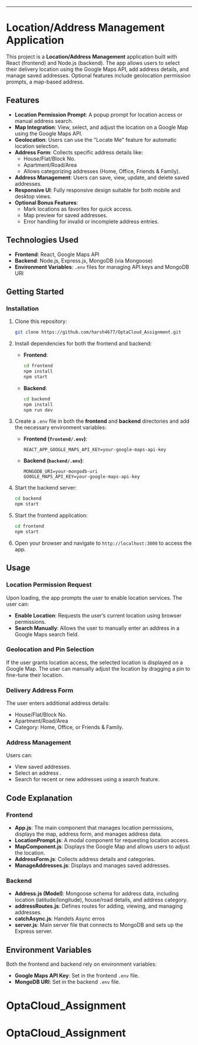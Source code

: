 
---

# Location/Address Management Application

This project is a **Location/Address Management** application built with React (frontend) and Node.js (backend). The app allows users to select their delivery location using the Google Maps API, add address details, and manage saved addresses. Optional features include geolocation permission prompts, a map-based address.

## Features

- **Location Permission Prompt**: A popup prompt for location access or manual address search.
- **Map Integration**: View, select, and adjust the location on a Google Map using the Google Maps API.
- **Geolocation**: Users can use the "Locate Me" feature for automatic location selection.
- **Address Form**: Collects specific address details like:
  - House/Flat/Block No.
  - Apartment/Road/Area
  - Allows categorizing addresses (Home, Office, Friends & Family).
- **Address Management**: Users can save, view, update, and delete saved addresses.
- **Responsive UI**: Fully responsive design suitable for both mobile and desktop views.
- **Optional Bonus Features**:
  - Mark locations as favorites for quick access.
  - Map preview for saved addresses.
  - Error handling for invalid or incomplete address entries.

## Technologies Used

- **Frontend**: React, Google Maps API
- **Backend**: Node.js, Express.js, MongoDB (via Mongoose)
- **Environment Variables**: `.env` files for managing API keys and MongoDB URI

## Getting Started

### Installation

1. Clone this repository:
   ```bash
   git clone https://github.com/harsh4677/OptaCloud_Assignment.git
   ```

2. Install dependencies for both the frontend and backend:
   - **Frontend**:
     ```bash
     cd frontend
     npm install
     npm start
     ```
   - **Backend**:
     ```bash
     cd backend
     npm install
     npm run dev
     ```

3. Create a `.env` file in both the **frontend** and **backend** directories and add the necessary environment variables:
   - **Frontend (`frontend/.env`)**:
     ```
     REACT_APP_GOOGLE_MAPS_API_KEY=your-google-maps-api-key
     ```

   - **Backend (`backend/.env`)**:
     ```
     MONGODB_URI=your-mongodb-uri
     GOOGLE_MAPS_API_KEY=your-google-maps-api-key
     ```

4. Start the backend server:
   ```bash
   cd backend
   npm start
   ```

5. Start the frontend application:
   ```bash
   cd frontend
   npm start
   ```

6. Open your browser and navigate to `http://localhost:3000` to access the app.

## Usage

### Location Permission Request

Upon loading, the app prompts the user to enable location services. The user can:

- **Enable Location**: Requests the user’s current location using browser permissions.
- **Search Manually**: Allows the user to manually enter an address in a Google Maps search field.

### Geolocation and Pin Selection

If the user grants location access, the selected location is displayed on a Google Map. The user can manually adjust the location by dragging a pin to fine-tune their location.

### Delivery Address Form

The user enters additional address details:
- House/Flat/Block No.
- Apartment/Road/Area
- Category: Home, Office, or Friends & Family.

### Address Management

Users can:
- View saved addresses.
- Select an address .
- Search for recent or new addresses using a search feature.

## Code Explanation

### Frontend

- **App.js**: The main component that manages location permissions, displays the map, address form, and manages address data.
- **LocationPrompt.js**: A modal component for requesting location access.
- **MapComponent.js**: Displays the Google Map and allows users to adjust the location.
- **AddressForm.js**: Collects address details and categories.
- **ManageAddresses.js**: Displays and manages saved addresses.

### Backend

- **Address.js (Model)**: Mongoose schema for address data, including location (latitude/longitude), house/road details, and address category.
- **addressRoutes.js**: Defines routes for adding, viewing, and managing addresses.
- **catchAsync.js**: Handels Async erros
- **server.js**: Main server file that connects to MongoDB and sets up the Express server.

## Environment Variables

Both the frontend and backend rely on environment variables:

- **Google Maps API Key**: Set in the frontend `.env` file.
- **MongoDB URI**: Set in the backend `.env` file.

# OptaCloud_Assignment
# OptaCloud_Assignment
